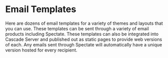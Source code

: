 Email Templates
===============

Here are dozens of email templates for a variety of themes and layouts that you can use. These templates can be sent through a variety of email products including Spectate. These templates can also be integrated into Cascade Server and published out as static pages to provide web versions of each. Any emails sent through Spectate will automatically have a unique version hosted for every recipient.
